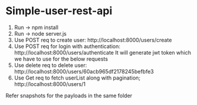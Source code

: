 # Simple-user-rest-api
1. Run -> npm install
2. Run -> node server.js
3. Use POST req to create user: http://localhost:8000/users/create
4. Use POST req for login with authentication:  http://localhost:8000/users/authenticate
It will generate jwt token which we have to use for the below requests
5. Use delete req to delete user: http://localhost:8000/users/60acb965df2178245befbfe3
6. Use Get req to fetch userList along with pagination; http://localhost:8000/users/1

Refer snapshots for the payloads in the same folder
